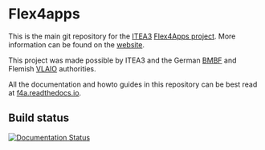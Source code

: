 Flex4apps
=========

This is the main git repository for the [ITEA3](https://itea3.org/) [Flex4Apps project](https://itea3.org/community/project/flex4apps/basics.html).
More information can be found on the [website](https://www.flex4apps-itea3.org/).

This project was made possible by ITEA3 and the German [BMBF](https://www.bmbf.de/) and Flemish [VLAIO](https://www.vlaio.be/) authorities.

All the documentation and howto guides in this repository can be best read at [f4a.readthedocs.io](https://f4a.readthedocs.io/en/latest/?badge=latest).

Build status
------------

[![Documentation Status](https://readthedocs.org/projects/f4a/badge/?version=latest)](https://f4a.readthedocs.io/en/latest/?badge=latest)
